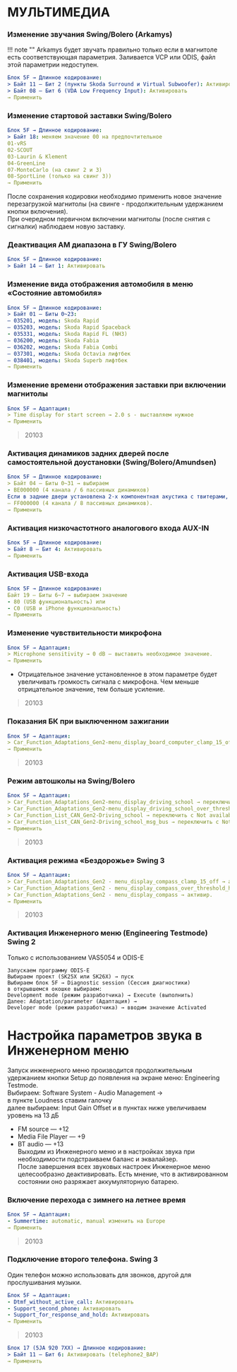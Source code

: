 # МУЛЬТИМЕДИА

### Изменение звучания Swing/Bolero (Arkamys)
!!! note ""
    Arkamys будет звучать правильно только если в магнитоле есть соответствующая параметрия. Заливается VCP или ODIS, файл этой параметрии недоступен.

``` yaml
Блок 5F → Длинное кодирование:
> Байт 11 – Бит 2 (пункты Skoda Surround и Virtual Subwoofer): Активировать
> Байт 08 – Бит 6 (VDA Low Frequency Input): Активировать
→ Применить
```

### Изменение стартовой заставки Swing/Bolero
``` yaml
Блок 5F → Длинное кодирование:
> Байт 18: меняем значение 00 на предпочтительное
01-vRS
02-SCOUT
03-Laurin & Klement
04-GreenLine
07-MonteCarlo (на свинг 2 и 3)
08-SportLine (только на свинг 3))
→ Применить
```
После сохранения кодировки необходимо применить новое значение перезагрузкой магнитолы (на свинге - продолжительным удержанием кнопки включения).  
При очередном первичном включении магнитолы (после снятия с сигналки) наблюдаем новую заставку.

### Деактивация AM диапазона в ГУ Swing/Bolero
``` yaml
Блок 5F → Длинное кодирование:
> Байт 14 – Бит 1: Активировать
```

### Изменение вида отображения автомобиля в меню «Состояние автомобиля»
``` yaml
Блок 5F → Длинное кодирование:
> Байт 01 – Биты 0~23:
– 035201, модель: Skoda Rapid
– 035203, модель: Skoda Rapid Spaceback
- 035331, модель: Skoda Rapid FL (NH3)
– 036200, модель: Skoda Fabia
– 036202, модель: Skoda Fabia Combi
– 037301, модель: Skoda Octavia лифтбек
– 038401, модель: Skoda Superb лифтбек
→ Применить
```

### Изменение времени отображения заставки при включении магнитолы
``` yaml
Блок 5F → Адаптация:
> Time display for start screen → 2.0 s - выставляем нужное
→ Применить
```
> 20103

### Активация динамиков задних дверей после самостоятельной доустановки (Swing/Bolero/Amundsen)
``` yaml
Блок 5F → Длинное кодирование:
> Байт 04 – Биты 0~31 → выбираем
- ВЕ000000 (4 канала / 6 пассивных динамиков)
Если в задние двери установлена 2-х компонентная акустика с твитерами, соответственно выбираем:
— FF000000 (4 канала / 8 пассивных динамиков).
→ Применить
```

### Активация низкочастотного аналогового входа AUX-IN
``` yaml
Блок 5F → Длинное кодирование:
> Байт 8 – Бит 4: Активировать
→ Применить
```

### Активация USB-входа
``` yaml
Блок 5F → Длинное кодирование:
Байт 19 – Биты 6~7 → выбираем значение
- 80 (USB функциональность) или
- С0 (USB и iPhone функциональность)
→ Применить
```

### Изменение чувствительности микрофона
``` yaml
Блок 5F → Адаптация:
> Microphone sensitivity → 0 dB – выставить необходимое значение.
→ Применить
```
* Отрицательное значение установленное в этом параметре будет увеличивать громкость сигнала с микрофона. Чем меньше отрицательное значение, тем больше усиление.
> 20103

### Показания БК при выключенном зажигании
``` yaml
Блок 5F → Адаптация:
> Car_Function_Adaptations_Gen2-menu_display_board_computer_clamp_15_off → переключить с not activated, на activated
→ Применить
```
> 20103

### Режим автошколы на Swing/Bolero
``` yaml
Блок 5F → Адаптация:
> Car_Function_Adaptations_Gen2-menu_display_driving_school → переключить с not activated на activated
> Car_Function_Adaptations_Gen2-menu_display_driving_school_over_threshold_high → переключить с not activated на activated
> Car_Function_List_CAN_Gen2-Driving_school → переключить с Not available на available
> Car_Function_List_CAN_Gen2-Driving_school_msg_bus → переключить с Not available на Comfort data bus
→ Применить
```
> 20103

### Активация режима «Бездорожье» Swing 3
``` yaml
Блок 5F → Адаптация:
> Car_Function_Adaptations_Gen2 - menu_display_compass_clamp_15_off → активир.
> Car_Function_Adaptations_Gen2 - menu_display_compass_over_threshold_high → активир.
> Car_Function_Adaptations_Gen2 - menu_display_compass → активир.
→ Применить
```
> 20103

### Активация Инженерного меню (Engineering Testmode) Swing 2
Только с использованием VAS5054 и ODIS-E
```
Запускаем программу ODIS-E
Выбираем проект (SK25X или SK26X) → пуск
Выбираем блок 5F → Diagnostic session (Сессия диагностики)
в открывшемся окошке выбираем:
Development mode (режим разработчика) → Execute (выполнить)
Далее: Adaptation/parameter (Адаптация) →
Developer mode (режим разработчика) → вводим значение Activated
```

# Настройка параметров звука в Инженерном меню
Запуск инженерного меню производится продолжительным удержанием кнопки Setup до появления на экране меню: Engineering Testmode.   
Выбираем: Software System - Audio Management →   
в пункте Loudness ставим галочку   
далее выбираем: Input Gain Offset и в пунктах ниже увеличиваем уровень на 13 дБ   
* FM source — +12   
* Media File Player — +9   
* BT audio — +13   
Выходим из Инженерного меню и в настройках звука при необходимости подстраиваем баланс и эквалайзер.   
После завершения всех звуковых настроек Инженерное меню целесообразно деактивировать. Есть мнение, что в активированном состоянии оно разряжает аккумуляторную батарею.

### Включение перехода с зимнего на летнее время

``` yaml
Блок 5F → Адаптация:
- Summertime: automatic, manual изменить на Europe
→ Применить
```
> 20103

### Подключение второго телефона. Swing 3

Один телефон можно использовать для звонков, другой для прослушивания музыки.

``` yaml
Блок 5F → Адаптация:
- Dtmf_without_active_call: Активировать
- Support_second_phone: Активировать
- Support_for_response_and_hold: Активировать
→ Применить
```
> 20103

``` yaml
Блок 17 (5JA 920 7XX) → Длинное кодирование:
> Байт 11 – Бит 6: Активировать (telephone2_BAP)
→ Применить
```